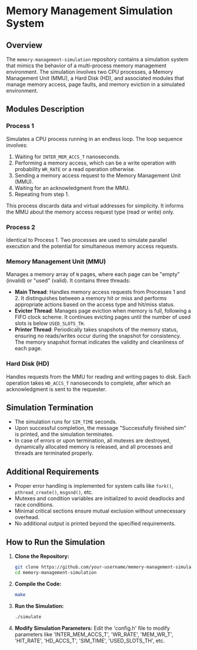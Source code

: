 # Memory Management Simulation System

## Overview

The `memory-management-simulation` repository contains a simulation system that mimics the behavior of a multi-process memory management environment. The simulation involves two CPU processes, a Memory Management Unit (MMU), a Hard Disk (HD), and associated modules that manage memory access, page faults, and memory eviction in a simulated environment.

## Modules Description

### Process 1
Simulates a CPU process running in an endless loop. The loop sequence involves:
1. Waiting for `INTER_MEM_ACCS_T` nanoseconds.
2. Performing a memory access, which can be a write operation with probability `WR_RATE` or a read operation otherwise.
3. Sending a memory access request to the Memory Management Unit (MMU).
4. Waiting for an acknowledgment from the MMU.
5. Repeating from step 1.

This process discards data and virtual addresses for simplicity. It informs the MMU about the memory access request type (read or write) only.

### Process 2
Identical to Process 1. Two processes are used to simulate parallel execution and the potential for simultaneous memory access requests.

### Memory Management Unit (MMU)
Manages a memory array of `N` pages, where each page can be "empty" (invalid) or "used" (valid). It contains three threads:

- **Main Thread**: Handles memory access requests from Processes 1 and 2. It distinguishes between a memory hit or miss and performs appropriate actions based on the access type and hit/miss status.
- **Evicter Thread**: Manages page eviction when memory is full, following a FIFO clock scheme. It continues evicting pages until the number of used slots is below `USED_SLOTS_TH`.
- **Printer Thread**: Periodically takes snapshots of the memory status, ensuring no reads/writes occur during the snapshot for consistency. The memory snapshot format indicates the validity and cleanliness of each page.

### Hard Disk (HD)
Handles requests from the MMU for reading and writing pages to disk. Each operation takes `HD_ACCS_T` nanoseconds to complete, after which an acknowledgment is sent to the requester.

## Simulation Termination

- The simulation runs for `SIM_TIME` seconds.
- Upon successful completion, the message "Successfully finished sim" is printed, and the simulation terminates.
- In case of errors or upon termination, all mutexes are destroyed, dynamically allocated memory is released, and all processes and threads are terminated properly.

## Additional Requirements

- Proper error handling is implemented for system calls like `fork()`, `pthread_create()`, `msgsnd()`, etc.
- Mutexes and condition variables are initialized to avoid deadlocks and race conditions.
- Minimal critical sections ensure mutual exclusion without unnecessary overhead.
- No additional output is printed beyond the specified requirements.

## How to Run the Simulation

1. **Clone the Repository:**
   ```bash
   git clone https://github.com/your-username/memory-management-simulation.git
   cd memory-management-simulation
   ```
   
2. **Compile the Code:**
   ```bash
   make
   ```

3. **Run the Simulation:**
   ```bash
   ./simulate
   ```
4. **Modify Simulation Parameters:** Edit the 'config.h' file to modify parameters like 'INTER_MEM_ACCS_T', 'WR_RATE', 'MEM_WR_T', 'HIT_RATE', 'HD_ACCS_T', 'SIM_TIME', 'USED_SLOTS_TH', etc.
